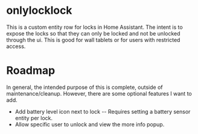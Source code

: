 # onlylocklock

This is a custom entity row for locks in Home Assistant.  The intent is to expose the locks so that they can only be locked and not be unlocked through the ui.  This is good for wall tablets or for users with restricted access.





# Roadmap
In general, the intended purpose of this is complete, outside of maintenance/cleanup.  However, there are some optional features I want to add.
- Add battery level icon next to lock
-- Requires setting a battery sensor entity per lock.
- Allow specific user to unlock and view the more info popup.